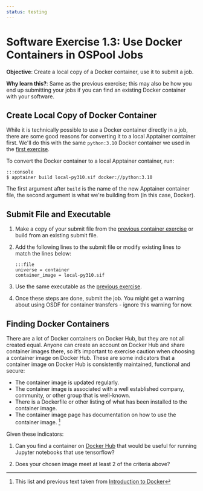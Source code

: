 ```yaml
---
status: testing
---
```


<style type="text/css"> pre em { font-style: normal; background-color: yellow; } pre strong { font-style: normal; font-weight: bold; color: #008; } </style>

Software Exercise 1.3: Use Docker Containers in OSPool Jobs
====================================

**Objective**: Create a local copy of a Docker container, use it to submit a job. 

**Why learn this?**: Same as the previous exercise; this may also be how you end up 
submitting your jobs if you can find an existing Docker container with your software.  

Create Local Copy of Docker Container
-------------------

While it is technically possible to use a Docker container directly in a job, 
there are some good reasons for converting it to a local Apptainer container first. 
We'll do this with the same `python:3.10` Docker container we used in the 
[first exercise](part1-ex1-run-apptainer.md). 

To convert the Docker container to a local Apptainer container, run: 

	:::console
	$ apptainer build local-py310.sif docker://python:3.10

The first argument after `build` is the name of the new Apptainer container file, the 
second argument is what we're building from (in this case, Docker). 

Submit File and Executable
-------------------

1.  Make a copy of your submit file from the [previous container exercise](part1-ex2-apptainer-jobs.md) or build from an existing submit file. 

1.  Add the following lines to the submit file or modify existing lines to match the lines below: 

		:::file
		universe = container
		container_image = local-py310.sif

1.  Use the same executable as the [previous exercise](part1-ex2-apptainer-jobs.md). 

1. Once these steps are done, submit the job. You might get a warning about using OSDF for container transfers - ignore this warning for now.

Finding Docker Containers
-------------

There are a lot of Docker containers on Docker Hub, but they are not all 
created equal. Anyone can create an account on Docker Hub and share container images there, so it’s important to exercise caution when choosing a container image on Docker Hub. These are some indicators that a container image on Docker Hub is consistently maintained, functional and secure:

- The container image is updated regularly.
- The container image is associated with a well established company, community, or other group that is well-known.
- There is a Dockerfile or other listing of what has been installed to the container image.
- The container image page has documentation on how to use the container image. [^1]

Given these indicators:

1. Can you find a container on [Docker Hub](https://hub.docker.com/) that would be 
useful for running Jupyter notebooks that use tensorflow? 

1. Does your chosen image meet at least 2 of the criteria above? 

[^1]: This list and previous text taken from [Introduction to Docker](https://carpentries-incubator.github.io/docker-introduction/)
